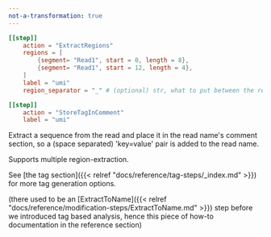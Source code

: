```yaml
---
not-a-transformation: true
---
```



```toml
[[step]]
    action = "ExtractRegions"
    regions = [
        {segment= "Read1", start = 0, length = 8},
        {segment= "Read1", start = 12, length = 4},
    ]
    label = "umi"
    region_separator = "_" # (optional) str, what to put between the regions, defaults to '_'

[[step]]
    action = "StoreTagInComment" 
    label = "umi"
```

Extract a sequence from the read and place it in the read name's comment section,
so a (space separated) 'key=value' pair is added to the read name.

Supports multiple region-extraction.

See [the tag section]({{< relref "docs/reference/tag-steps/_index.md" >}}) for more tag generation options.

(there used to be an [ExtractToName]({{< relref "docs/reference/modification-steps/ExtractToName.md" >}}) step before we introduced tag based analysis,
hence this piece of how-to documentation in the reference section)
